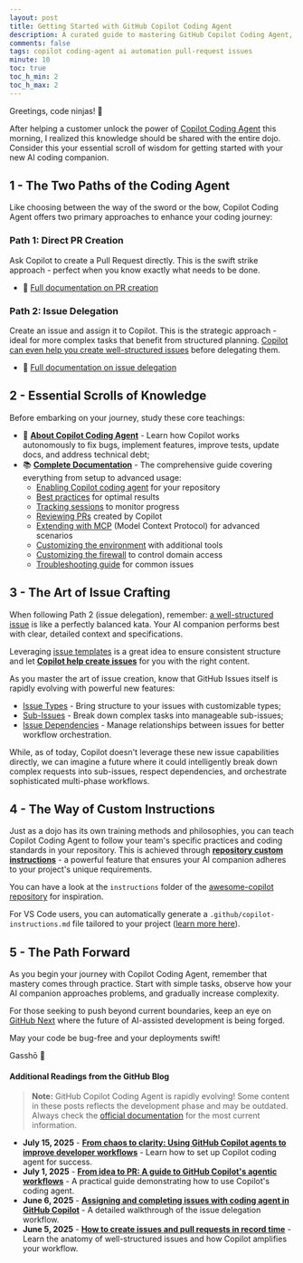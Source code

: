 ```yaml
---
layout: post
title: Getting Started with GitHub Copilot Coding Agent
description: A curated guide to mastering GitHub Copilot Coding Agent, from creating PRs to delegating issues like a true code ninja
comments: false
tags: copilot coding-agent ai automation pull-request issues
minute: 10
toc: true
toc_h_min: 2
toc_h_max: 2
---
```


Greetings, code ninjas! 🥷

After helping a customer unlock the power of [Copilot Coding Agent](https://docs.github.com/en/enterprise-cloud@latest/copilot/concepts/about-copilot-coding-agent#overview-of-copilot-coding-agent) this morning, I realized this knowledge should be shared with the entire dojo. Consider this your essential scroll of wisdom for getting started with your new AI coding companion.

## 1 - The Two Paths of the Coding Agent

Like choosing between the way of the sword or the bow, Copilot Coding Agent offers two primary approaches to enhance your coding journey:

### Path 1: Direct PR Creation 
Ask Copilot to create a Pull Request directly. This is the swift strike approach - perfect when you know exactly what needs to be done.
- 📖 [Full documentation on PR creation](https://docs.github.com/en/enterprise-cloud@latest/copilot/how-tos/agents/copilot-coding-agent/asking-copilot-to-create-a-pull-request)

### Path 2: Issue Delegation
Create an issue and assign it to Copilot. This is the strategic approach - ideal for more complex tasks that benefit from structured planning. [Copilot can even help you create well-structured issues](https://docs.github.com/en/enterprise-cloud@latest/copilot/how-tos/github-flow/using-github-copilot-to-create-issues) before delegating them.
- 📖 [Full documentation on issue delegation](https://docs.github.com/en/enterprise-cloud@latest/copilot/how-tos/agents/copilot-coding-agent/using-copilot-to-work-on-an-issue)

## 2 - Essential Scrolls of Knowledge

Before embarking on your journey, study these core teachings:

- 🎯 **[About Copilot Coding Agent](https://docs.github.com/en/enterprise-cloud@latest/copilot/concepts/about-copilot-coding-agent)** - Learn how Copilot works autonomously to fix bugs, implement features, improve tests, update docs, and address technical debt;
- 📚 **[Complete Documentation](https://docs.github.com/en/enterprise-cloud@latest/copilot/how-tos/agents/copilot-coding-agent)** - The comprehensive guide covering everything from setup to advanced usage:
  - [Enabling Copilot coding agent](https://docs.github.com/en/enterprise-cloud@latest/copilot/how-tos/agents/copilot-coding-agent/enabling-copilot-coding-agent) for your repository
  - [Best practices](https://docs.github.com/en/enterprise-cloud@latest/copilot/how-tos/agents/copilot-coding-agent/best-practices-for-using-copilot-to-work-on-tasks) for optimal results
  - [Tracking sessions](https://docs.github.com/en/enterprise-cloud@latest/copilot/how-tos/agents/copilot-coding-agent/tracking-copilots-sessions) to monitor progress
  - [Reviewing PRs](https://docs.github.com/en/enterprise-cloud@latest/copilot/how-tos/agents/copilot-coding-agent/reviewing-a-pull-request-created-by-copilot) created by Copilot
  - [Extending with MCP](https://docs.github.com/en/enterprise-cloud@latest/copilot/how-tos/agents/copilot-coding-agent/extending-copilot-coding-agent-with-mcp) (Model Context Protocol) for advanced scenarios
  - [Customizing the environment](https://docs.github.com/en/enterprise-cloud@latest/copilot/how-tos/agents/copilot-coding-agent/customizing-the-development-environment-for-copilot-coding-agent) with additional tools
  - [Customizing the firewall](https://docs.github.com/en/enterprise-cloud@latest/copilot/how-tos/agents/copilot-coding-agent/customizing-or-disabling-the-firewall-for-copilot-coding-agent) to control domain access
  - [Troubleshooting guide](https://docs.github.com/en/enterprise-cloud@latest/copilot/how-tos/agents/copilot-coding-agent/troubleshooting-copilot-coding-agent) for common issues


## 3 - The Art of Issue Crafting

When following Path 2 (issue delegation), remember: [a well-structured issue](https://github.blog/developer-skills/github/how-to-create-issues-and-pull-requests-in-record-time-on-github/#h-the-anatomy-of-a-great-github-issue) is like a perfectly balanced kata. Your AI companion performs best with clear, detailed context and specifications.

Leveraging [issue templates](https://docs.github.com/en/enterprise-cloud@latest/communities/using-templates-to-encourage-useful-issues-and-pull-requests/configuring-issue-templates-for-your-repository) is a great idea to ensure consistent structure and let [**Copilot help create issues**](https://docs.github.com/en/enterprise-cloud@latest/copilot/how-tos/github-flow/using-github-copilot-to-create-issues) for you with the right content.

As you master the art of issue creation, know that GitHub Issues itself is rapidly evolving with powerful new features:

- [Issue Types](https://github.blog/changelog/2025-04-09-evolving-github-issues-and-projects/#%f0%9f%8f%97%ef%b8%8f-bring-structure-to-your-issues-with-issue-types) - Bring structure to your issues with customizable types;
- [Sub-Issues](https://github.blog/changelog/2025-04-09-evolving-github-issues-and-projects/#%f0%9f%94%a8-break-it-down-with-sub-issues) - Break down complex tasks into manageable sub-issues;
- [Issue Dependencies](https://github.com/orgs/community/discussions/165749) - Manage relationships between issues for better workflow orchestration.

While, as of today, Copilot doesn't leverage these new issue capabilities directly, we can imagine a future where it could intelligently break down complex requests into sub-issues, respect dependencies, and orchestrate sophisticated multi-phase workflows.


## 4 - The Way of Custom Instructions

Just as a dojo has its own training methods and philosophies, you can teach Copilot Coding Agent to follow your team's specific practices and coding standards in your repository. This is achieved through [**repository custom instructions**](https://docs.github.com/en/enterprise-cloud@latest/copilot/how-tos/agents/copilot-coding-agent/best-practices-for-using-copilot-to-work-on-tasks#adding-custom-instructions-to-your-repository) - a powerful feature that ensures your AI companion adheres to your project's unique requirements.

You can have a look at the `instructions` folder of the [awesome-copilot repository](https://github.com/github/awesome-copilot/) for inspiration.

For VS Code users, you can automatically generate a `.github/copilot-instructions.md` file tailored to your project ([learn more here](https://code.visualstudio.com/docs/copilot/copilot-customization#_generate-an-instructions-file-for-your-workspace)).


## 5 - The Path Forward

As you begin your journey with Copilot Coding Agent, remember that mastery comes through practice. Start with simple tasks, observe how your AI companion approaches problems, and gradually increase complexity.

For those seeking to push beyond current boundaries, keep an eye on [GitHub Next](https://githubnext.com/) where the future of AI-assisted development is being forged. 

May your code be bug-free and your deployments swift!

Gasshō 🙏

#### Additional Readings from the GitHub Blog

> **Note:** GitHub Copilot Coding Agent is rapidly evolving! Some content in these posts reflects the development phase and may be outdated. Always check the [official documentation](https://docs.github.com/en/enterprise-cloud@latest/copilot/how-tos/agents/copilot-coding-agent) for the most current information.

- **July 15, 2025** - **[From chaos to clarity: Using GitHub Copilot agents to improve developer workflows](https://github.blog/ai-and-ml/github-copilot/from-chaos-to-clarity-using-github-copilot-agents-to-improve-developer-workflows/)** - Learn how to set up Copilot coding agent for success.
- **July 1, 2025** - **[From idea to PR: A guide to GitHub Copilot's agentic workflows](https://github.blog/ai-and-ml/github-copilot/from-idea-to-pr-a-guide-to-github-copilots-agentic-workflows/)** - A practical guide demonstrating how to use Copilot's coding agent.
- **June 6, 2025** - **[Assigning and completing issues with coding agent in GitHub Copilot](https://github.blog/ai-and-ml/github-copilot/assigning-and-completing-issues-with-coding-agent-in-github-copilot/)** - A detailed walkthrough of the issue delegation workflow.
- **June 5, 2025** - **[How to create issues and pull requests in record time](https://github.blog/developer-skills/github/how-to-create-issues-and-pull-requests-in-record-time-on-github/)** - Learn the anatomy of well-structured issues and how Copilot amplifies your workflow.

